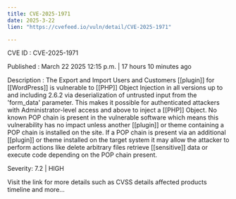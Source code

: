 ```yaml
---
title: CVE-2025-1971
date: 2025-3-22
lien: "https://cvefeed.io/vuln/detail/CVE-2025-1971"

---
```


CVE ID : CVE-2025-1971

Published :  March 22
2025
12:15 p.m. | 17 hours
10 minutes ago

Description : The Export and Import Users and Customers [[plugin]] for  [[WordPress]] is vulnerable to [[PHP]] Object Injection in all versions up to
and including
2.6.2 via deserialization of untrusted input from the 'form_data' parameter. This makes it possible for authenticated attackers
with Administrator-level access and above
to inject a [[PHP]] Object. No known POP chain is present in the vulnerable software
which means this vulnerability has no impact unless another [[plugin]] or theme containing a POP chain is installed on the site. If a POP chain is present via an additional [[plugin]] or theme installed on the target system
it may allow the attacker to perform actions like delete arbitrary files
retrieve [[sensitive]] data
or execute code depending on the POP chain present.

Severity: 7.2 | HIGH

Visit the link for more details
such as CVSS details
affected products
timeline
and more...
